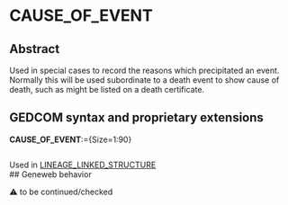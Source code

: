 ﻿# CAUSE_OF_EVENT
## Abstract
Used in special cases to record the reasons which precipitated an event. Normally this will be used
subordinate to a death event to show cause of death, such as might be listed on a death certificate.


## GEDCOM syntax and proprietary extensions

**CAUSE_OF_EVENT**:={Size=1:90}
<pre>
</pre>
Used in <a href=Ged.LINEAGE_LINKED_STRUCTURE.md>LINEAGE_LINKED_STRUCTURE</a><br />## Geneweb behavior


:warning: to be continued/checked

